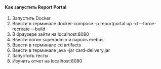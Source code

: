 #### Как запустить Report Portal

1. Запустить Docker
2. Ввести в терминале docker-compose -p reportportal up -d --force-recreate --build
3. В браузере зайти на localhost:8080
4. Ввести логин superadmin и пароль erebus
5. Ввести в терминале cd artifacts
6. Ввести в терминале java -jar card-delivery.jar
7. Запустить тесты
8. Изучить отчет на localhost:8080
